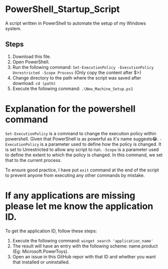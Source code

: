 # PowerShell_Startup_Script
A script written in PowerShell to automate the setup of my Windows system.

## Steps
1. Download this file.
2. Open PowerShell.
3. Run the following command:
  ```Set-ExecutionPolicy -ExecutionPolicy Unrestricted -Scope Process```
     (Only copy the content after $>)
4. Change directory to the path where the script was saved after download:
  ```cd (path)```
5. Execute the following command:
  ```.\New_Machine_Setup.ps1```

# Explanation for the powershell command
```Set-ExecutionPolicy``` is a command to change the execution policy within powershell. Given that PowerShell is as powerful as it's name suggests😂.
```-ExecutionPolicy``` is a parameter used to define how the policy is changed. It is set to Unrestricted to allow any script to run.
```-Scope``` is a parameter used to define the extent to which the policy is changed. In this command, we set that to the current process.

To ensure good practice, I have put ```exit``` command at the end of the script to prevent anyone from executing any other commands by mistake.

# If any applications are missing please let me know the application ID.
To get the application ID, follow these steps:
1. Execute the following command:
   ```winget search 'application_name'```
2. The result will have an entry with the following scheme: name.product (Eg: Microsoft.PowerToys).
3. Open an issue in this GitHub repor with that ID and whether you want that installed or uninstalled.

